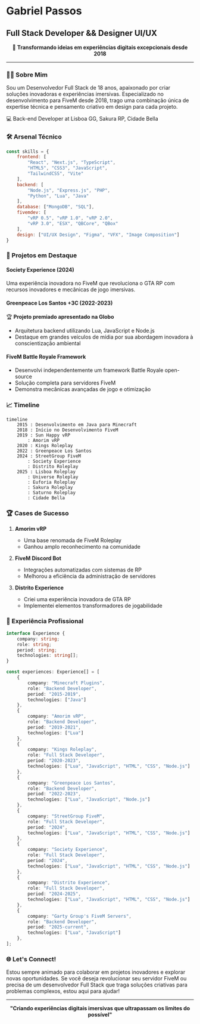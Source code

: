 # Gabriel Passos
## Full Stack Developer && Designer UI/UX

<div align="center">

🚀 **Transformando ideias em experiências digitais excepcionais desde 2018**

</div>

---

### 👨‍💻 Sobre Mim

Sou um Desenvolvedor Full Stack de 18 anos, apaixonado por criar soluções inovadoras e experiências imersivas. Especializado no desenvolvimento para FiveM desde 2018, trago uma combinação única de expertise técnica e pensamento criativo em design para cada projeto.

💻 Back-end Developer at Lisboa GG, Sakura RP, Cidade Bella

### 🛠️ Arsenal Técnico

```javascript
const skills = {
    frontend: [
        "React", "Next.js", "TypeScript",
        "HTML5", "CSS3", "JavaScript",
        "TailwindCSS", "Vite"
    ],
    backend: [
        "Node.js", "Express.js", "PHP",
        "Python", "Lua", "Java"
    ],
    database: ["MongoDB", "SQL"],
    fivemdev: [
        "vRP 0.5", "vRP 1.0", "vRP 2.0",
        "vRP 3.0", "ESX", "QBCore", "QBox"
    ],
    design: ["UI/UX Design", "Figma", "VFX", "Image Composition"]
}
```

### 🌟 Projetos em Destaque

#### Society Experience (2024)
Uma experiência inovadora no FiveM que revoluciona o GTA RP com recursos inovadores e mecânicas de jogo imersivas.

#### Greenpeace Los Santos +3C (2022-2023)
🏆 **Projeto premiado apresentado na Globo**
- Arquitetura backend utilizando Lua, JavaScript e Node.js
- Destaque em grandes veículos de mídia por sua abordagem inovadora à conscientização ambiental

#### FiveM Battle Royale Framework
- Desenvolvi independentemente um framework Battle Royale open-source
- Solução completa para servidores FiveM
- Demonstra mecânicas avançadas de jogo e otimização

### 📈 Timeline

```mermaid
timeline
    2015 : Desenvolvimento em Java para Minecraft
    2018 : Início no Desenvolvimento FiveM
    2019 : Sun Happy vRP
        : Amorim vRP
    2020 : Kings Roleplay
    2022 : Greenpeace Los Santos
    2024 : StreetGroup FiveM
        : Society Experience
        : Distrito Roleplay
    2025 : Lisboa Roleplay
        : Universe Roleplay
        : Euforia Roleplay
        : Sakura Roleplay
        : Saturno Roleplay
        : Cidade Bella
```

### 🏆 Cases de Sucesso

1. **Amorim vRP**
   - Uma base renomada de FiveM Roleplay
   - Ganhou amplo reconhecimento na comunidade

2. **FiveM Discord Bot**
   - Integrações automatizadas com sistemas de RP
   - Melhorou a eficiência da administração de servidores

3. **Distrito Experience**
   - Criei uma experiência inovadora de GTA RP
   - Implementei elementos transformadores de jogabilidade

### 💼 Experiência Profissional

```typescript
interface Experience {
    company: string;
    role: string;
    period: string;
    technologies: string[];
}

const experiences: Experience[] = [
    {
        company: "Minecraft Plugins",
        role: "Backend Developer",
        period: "2015-2019",
        technologies: ["Java"]
    },
    {
        company: "Amorim vRP",
        role: "Backend Developer",
        period: "2019-2021",
        technologies: ["Lua"]
    },
    {
        company: "Kings Roleplay",
        role: "Full Stack Developer",
        period: "2020-2023",
        technologies: ["Lua", "JavaScript", "HTML", "CSS", "Node.js"]
    },
    {
        company: "Greenpeace Los Santos",
        role: "Backend Developer",
        period: "2022-2023",
        technologies: ["Lua", "JavaScript", "Node.js"]
    },
    {
        company: "StreetGroup FiveM",
        role: "Full Stack Developer",
        period: "2024",
        technologies: ["Lua", "JavaScript", "HTML", "CSS", "Node.js"]
    },
    {
        company: "Society Experience",
        role: "Full Stack Developer",
        period: "2024",
        technologies: ["Lua", "JavaScript", "HTML", "CSS", "Node.js"]
    },
    {
        company: "Distrito Experience",
        role: "Full Stack Developer",
        period: "2024-2025",
        technologies: ["Lua", "JavaScript", "HTML", "CSS", "Node.js"]
    },
    {
        company: "Garty Group's FiveM Servers",
        role: "Backend Developer",
        period: "2025-current",
        technologies: ["Lua", "JavaScript"]
    },
];
```

### 🌐 Let's Connect!

Estou sempre animado para colaborar em projetos inovadores e explorar novas oportunidades. Se você deseja revolucionar seu servidor FiveM ou precisa de um desenvolvedor Full Stack que traga soluções criativas para problemas complexos, estou aqui para ajudar!

---

<div align="center">

**"Criando experiências digitais imersivas que ultrapassam os limites do possível"**

</div>
